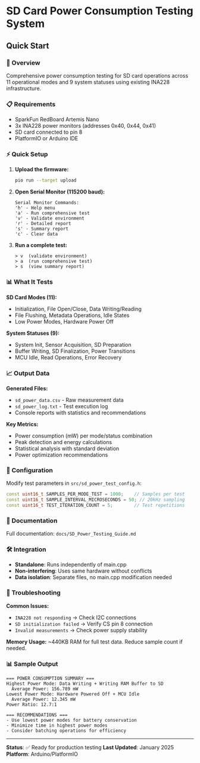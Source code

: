 # SD Card Power Consumption Testing System

## Quick Start

### 🚀 Overview
Comprehensive power consumption testing for SD card operations across 11 operational modes and 9 system statuses using existing INA228 infrastructure.

### 📋 Requirements
- SparkFun RedBoard Artemis Nano
- 3x INA228 power monitors (addresses 0x40, 0x44, 0x41)
- SD card connected to pin 8
- PlatformIO or Arduino IDE

### ⚡ Quick Setup

1. **Upload the firmware:**
   ```bash
   pio run --target upload
   ```

2. **Open Serial Monitor (115200 baud):**
   ```
   Serial Monitor Commands:
   'h' - Help menu
   'a' - Run comprehensive test  
   'v' - Validate environment
   'r' - Detailed report
   's' - Summary report
   'c' - Clear data
   ```

3. **Run a complete test:**
   ```
   > v  (validate environment)
   > a  (run comprehensive test)
   > s  (view summary report)
   ```

### 📊 What It Tests

**SD Card Modes (11):**
- Initialization, File Open/Close, Data Writing/Reading
- File Flushing, Metadata Operations, Idle States
- Low Power Modes, Hardware Power Off

**System Statuses (9):**
- System Init, Sensor Acquisition, SD Preparation
- Buffer Writing, SD Finalization, Power Transitions
- MCU Idle, Read Operations, Error Recovery

### 📈 Output Data

**Generated Files:**
- `sd_power_data.csv` - Raw measurement data
- `sd_power_log.txt` - Test execution log  
- Console reports with statistics and recommendations

**Key Metrics:**
- Power consumption (mW) per mode/status combination
- Peak detection and energy calculations
- Statistical analysis with standard deviation
- Power optimization recommendations

### 🔧 Configuration

Modify test parameters in `src/sd_power_test_config.h`:
```cpp
const uint16_t SAMPLES_PER_MODE_TEST = 1000;    // Samples per test
const uint16_t SAMPLE_INTERVAL_MICROSECONDS = 50; // 20kHz sampling
const uint16_t TEST_ITERATION_COUNT = 5;        // Test repetitions
```

### 📖 Documentation

Full documentation: `docs/SD_Power_Testing_Guide.md`

### 🛠️ Integration

- **Standalone**: Runs independently of main.cpp
- **Non-interfering**: Uses same hardware without conflicts
- **Data isolation**: Separate files, no main.cpp modification needed

### 🐛 Troubleshooting

**Common Issues:**
- `INA228 not responding` → Check I2C connections
- `SD initialization failed` → Verify CS pin 8 connection
- `Invalid measurements` → Check power supply stability

**Memory Usage:** ~440KB RAM for full test data. Reduce sample count if needed.

### 📊 Sample Output
```
=== POWER CONSUMPTION SUMMARY ===
Highest Power Mode: Data Writing + Writing RAM Buffer to SD
  Average Power: 156.789 mW
Lowest Power Mode: Hardware Powered Off + MCU Idle  
  Average Power: 12.345 mW
Power Ratio: 12.7:1

=== RECOMMENDATIONS ===
- Use lowest power modes for battery conservation
- Minimize time in highest power modes  
- Consider batching operations for efficiency
```

---
**Status**: ✅ Ready for production testing
**Last Updated**: January 2025
**Platform**: Arduino/PlatformIO 